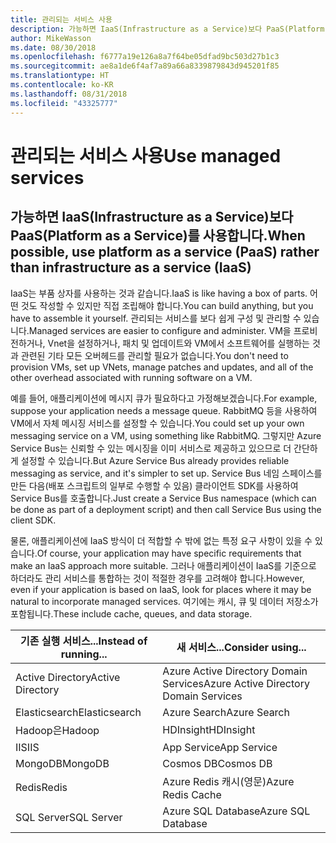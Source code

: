 ```yaml
---
title: 관리되는 서비스 사용
description: 가능하면 IaaS(Infrastructure as a Service)보다 PaaS(Platform as a Service)를 사용합니다.
author: MikeWasson
ms.date: 08/30/2018
ms.openlocfilehash: f6777a19e126a8a7f64be05dfad9bc503d27b1c3
ms.sourcegitcommit: ae8a1de6f4af7a89a66a8339879843d945201f85
ms.translationtype: HT
ms.contentlocale: ko-KR
ms.lasthandoff: 08/31/2018
ms.locfileid: "43325777"
---
```

# <a name="use-managed-services"></a><span data-ttu-id="06c58-103">관리되는 서비스 사용</span><span class="sxs-lookup"><span data-stu-id="06c58-103">Use managed services</span></span>

## <a name="when-possible-use-platform-as-a-service-paas-rather-than-infrastructure-as-a-service-iaas"></a><span data-ttu-id="06c58-104">가능하면 IaaS(Infrastructure as a Service)보다 PaaS(Platform as a Service)를 사용합니다.</span><span class="sxs-lookup"><span data-stu-id="06c58-104">When possible, use platform as a service (PaaS) rather than infrastructure as a service (IaaS)</span></span>

<span data-ttu-id="06c58-105">IaaS는 부품 상자를 사용하는 것과 같습니다.</span><span class="sxs-lookup"><span data-stu-id="06c58-105">IaaS is like having a box of parts.</span></span> <span data-ttu-id="06c58-106">어떤 것도 작성할 수 있지만 직접 조립해야 합니다.</span><span class="sxs-lookup"><span data-stu-id="06c58-106">You can build anything, but you have to assemble it yourself.</span></span> <span data-ttu-id="06c58-107">관리되는 서비스를 보다 쉽게 구성 및 관리할 수 있습니다.</span><span class="sxs-lookup"><span data-stu-id="06c58-107">Managed services are easier to configure and administer.</span></span> <span data-ttu-id="06c58-108">VM을 프로비전하거나, Vnet을 설정하거나, 패치 및 업데이트와 VM에서 소프트웨어를 실행하는 것과 관련된 기타 모든 오버헤드를 관리할 필요가 없습니다.</span><span class="sxs-lookup"><span data-stu-id="06c58-108">You don't need to provision VMs, set up VNets, manage patches and updates, and all of the other overhead associated with running software on a VM.</span></span>

<span data-ttu-id="06c58-109">예를 들어, 애플리케이션에 메시지 큐가 필요하다고 가정해보겠습니다.</span><span class="sxs-lookup"><span data-stu-id="06c58-109">For example, suppose your application needs a message queue.</span></span> <span data-ttu-id="06c58-110">RabbitMQ 등을 사용하여 VM에서 자체 메시징 서비스를 설정할 수 있습니다.</span><span class="sxs-lookup"><span data-stu-id="06c58-110">You could set up your own messaging service on a VM, using something like RabbitMQ.</span></span> <span data-ttu-id="06c58-111">그렇지만 Azure Service Bus는 신뢰할 수 있는 메시징을 이미 서비스로 제공하고 있으므로 더 간단하게 설정할 수 있습니다.</span><span class="sxs-lookup"><span data-stu-id="06c58-111">But Azure Service Bus already provides reliable messaging as service, and it's simpler to set up.</span></span> <span data-ttu-id="06c58-112">Service Bus 네임 스페이스를 만든 다음(배포 스크립트의 일부로 수행할 수 있음) 클라이언트 SDK를 사용하여 Service Bus를 호출합니다.</span><span class="sxs-lookup"><span data-stu-id="06c58-112">Just create a Service Bus namespace (which can be done as part of a deployment script) and then call Service Bus using the client SDK.</span></span> 

<span data-ttu-id="06c58-113">물론, 애플리케이션에 IaaS 방식이 더 적합할 수 밖에 없는 특정 요구 사항이 있을 수 있습니다.</span><span class="sxs-lookup"><span data-stu-id="06c58-113">Of course, your application may have specific requirements that make an IaaS approach more suitable.</span></span> <span data-ttu-id="06c58-114">그러나 애플리케이션이 IaaS를 기준으로 하더라도 관리 서비스를 통합하는 것이 적절한 경우를 고려해야 합니다.</span><span class="sxs-lookup"><span data-stu-id="06c58-114">However, even if your application is based on IaaS, look for places where it may be natural to incorporate managed services.</span></span> <span data-ttu-id="06c58-115">여기에는 캐시, 큐 및 데이터 저장소가 포함됩니다.</span><span class="sxs-lookup"><span data-stu-id="06c58-115">These include cache, queues, and data storage.</span></span>

| <span data-ttu-id="06c58-116">기존 실행 서비스...</span><span class="sxs-lookup"><span data-stu-id="06c58-116">Instead of running...</span></span> | <span data-ttu-id="06c58-117">새 서비스...</span><span class="sxs-lookup"><span data-stu-id="06c58-117">Consider using...</span></span> |
|-----------------------|-------------|
| <span data-ttu-id="06c58-118">Active Directory</span><span class="sxs-lookup"><span data-stu-id="06c58-118">Active Directory</span></span> | <span data-ttu-id="06c58-119">Azure Active Directory Domain Services</span><span class="sxs-lookup"><span data-stu-id="06c58-119">Azure Active Directory Domain Services</span></span> |
| <span data-ttu-id="06c58-120">Elasticsearch</span><span class="sxs-lookup"><span data-stu-id="06c58-120">Elasticsearch</span></span> | <span data-ttu-id="06c58-121">Azure Search</span><span class="sxs-lookup"><span data-stu-id="06c58-121">Azure Search</span></span> |
| <span data-ttu-id="06c58-122">Hadoop은</span><span class="sxs-lookup"><span data-stu-id="06c58-122">Hadoop</span></span> | <span data-ttu-id="06c58-123">HDInsight</span><span class="sxs-lookup"><span data-stu-id="06c58-123">HDInsight</span></span> |
| <span data-ttu-id="06c58-124">IIS</span><span class="sxs-lookup"><span data-stu-id="06c58-124">IIS</span></span> | <span data-ttu-id="06c58-125">App Service</span><span class="sxs-lookup"><span data-stu-id="06c58-125">App Service</span></span> |
| <span data-ttu-id="06c58-126">MongoDB</span><span class="sxs-lookup"><span data-stu-id="06c58-126">MongoDB</span></span> | <span data-ttu-id="06c58-127">Cosmos DB</span><span class="sxs-lookup"><span data-stu-id="06c58-127">Cosmos DB</span></span> |
| <span data-ttu-id="06c58-128">Redis</span><span class="sxs-lookup"><span data-stu-id="06c58-128">Redis</span></span> | <span data-ttu-id="06c58-129">Azure Redis 캐시(영문)</span><span class="sxs-lookup"><span data-stu-id="06c58-129">Azure Redis Cache</span></span> |
| <span data-ttu-id="06c58-130">SQL Server</span><span class="sxs-lookup"><span data-stu-id="06c58-130">SQL Server</span></span> | <span data-ttu-id="06c58-131">Azure SQL Database</span><span class="sxs-lookup"><span data-stu-id="06c58-131">Azure SQL Database</span></span> |


